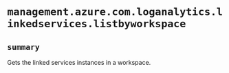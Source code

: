 # `management.azure.com.loganalytics.linkedservices.listbyworkspace`

## `summary`
Gets the linked services instances in a workspace.


